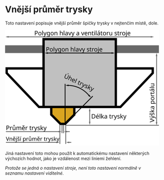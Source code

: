 Vnější průměr trysky
====
Toto nastavení popisuje vnější průměr špičky trysky v nejtenčím místě, dole.

![Rozměry tiskové hlavy](../images/head_dimensions_cs.svg)

Jiná nastavení toto mohou použít k automatickému nastavení některých výchozích hodnot, jako je vzdálenost mezi liniemi žehlení.

*Protože se jedná o nastavení stroje, není toto nastavení normálně v seznamu nastavení viditelné.*